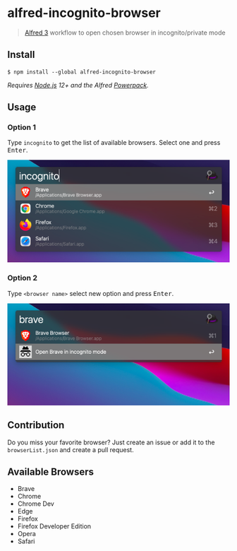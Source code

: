 # alfred-incognito-browser

> [Alfred 3](https://www.alfredapp.com) workflow to open chosen browser in incognito/private mode

## Install

```
$ npm install --global alfred-incognito-browser
```

_Requires [Node.js](https://nodejs.org) 12+ and the Alfred [Powerpack](https://www.alfredapp.com/powerpack/)._

## Usage

### Option 1

Type `incognito` to get the list of available browsers. Select one and press <kbd>Enter</kbd>.

![List of available Browsers](screenshot-incognito.png)

### Option 2

Type `<browser name>` select new option and press <kbd>Enter</kbd>.

![New option to open browser in incognito/private mode](screenshot-brave.png)

## Contribution

Do you miss your favorite browser? Just create an issue or add it to the `browserList.json` and create a pull request.

## Available Browsers

- Brave
- Chrome
- Chrome Dev
- Edge
- Firefox
- Firefox Developer Edition
- Opera
- Safari
